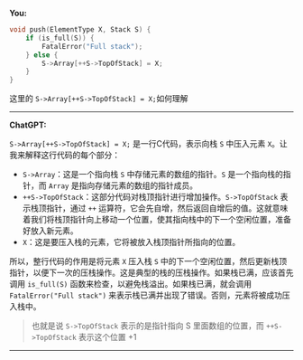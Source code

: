 **You:**

```c
void push(ElementType X, Stack S) {
    if (is_full(S)) {
        FatalError("Full stack");
    } else {
        S->Array[++S->TopOfStack] = X;
    }
}
```
这里的 `S->Array[++S->TopOfStack] = X;`如何理解

------------------

**ChatGPT:**

`S->Array[++S->TopOfStack] = X;` 是一行C代码，表示向栈 `S` 中压入元素 `X`。让我来解释这行代码的每个部分：


- `S->Array`：这是一个指向栈 `S` 中存储元素的数组的指针。`S` 是一个指向栈的指针，而 `Array` 是指向存储元素的数组的指针成员。
- `++S->TopOfStack`：这部分代码对栈顶指针进行增加操作。`S->TopOfStack` 表示栈顶指针，通过 `++` 运算符，它会先自增，然后返回自增后的值。这就意味着我们将栈顶指针向上移动一个位置，使其指向栈中的下一个空闲位置，准备好放入新元素。
- `X`：这是要压入栈的元素，它将被放入栈顶指针所指向的位置。

所以，整行代码的作用是将元素 `X` 压入栈 `S` 中的下一个空闲位置，然后更新栈顶指针，以便下一次的压栈操作。这是典型的栈的压栈操作。如果栈已满，应该首先调用 `is_full(S)` 函数来检查，以避免栈溢出。如果栈已满，就会调用 `FatalError("Full stack")` 来表示栈已满并出现了错误。否则，元素将被成功压入栈中。

> 也就是说 `S->TopOfStack` 表示的是指针指向 S 里面数组的位置，而 `++S->TopOfStack` 表示这个位置 +1

------------------


